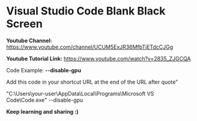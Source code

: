 # Visual Studio Code Blank Black Screen

**Youtube Channel:** https://www.youtube.com/channel/UCUM5ExJR36MfbTiETdcCJGg

**Youtube Tutorial Link:** https://www.youtube.com/watch?v=2835_ZJGCQA


Code Example: **--disable-gpu**


Add this code in your shortcut URL at the end of the URL after quote”


"C:\Users\your-user\AppData\Local\Programs\Microsoft VS Code\Code.exe" --disable-gpu



**Keep learning and sharing :)**

